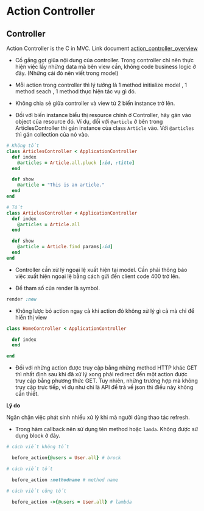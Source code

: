 # Action Controller

## Controller
Action Controller is the C in MVC.
Link document [action_controller_overview](https://guides.rubyonrails.org/action_controller_overview.html)

*  Cố gắng gọt giũa nội dung của controller. Trong controller chỉ nên thực hiện việc lấy những data mà bên view cần, không code business logic ở đây. (Những cái đó nên viết trong model)

* Mỗi action trong controller thì lý tưởng là 1 method initialize model , 1 method seach , 1 method thực hiện tác vụ gì đó.

* Không chia sẻ giữa controller và view từ 2 biến instance trở lên.

* Đối với biến instance biểu thị resource chính ở Controller, hãy gán vào object của resource đó. Ví dụ, đối với `@article` ở bên trong ArticlesController thì gán instance của class `Article` vào. Với `@articles` thì gán collection của nó vào.

```ruby
# Không tốt
class ArticlesController < ApplicationController
  def index
    @articles = Article.all.pluck [:id, :title]
  end

  def show
    @article = "This is an article."
  end
end

# Tốt
class ArticlesController < ApplicationController
  def index
    @articles = Article.all
  end

  def show
    @article = Article.find params[:id]
  end
end
```

* Controller cần xử lý ngoại lệ xuất hiện tại model. Cần phải thông báo việc xuất hiện ngoại lệ bằng cách gửi đến client code 400 trở lên.

* Để tham số của render là symbol.

```ruby
render :new
```

* Không lược bỏ action ngay cả khi action đó không xử lý gì cả mà chỉ để hiển thị view

```ruby
class HomeController < ApplicationController

  def index
  end

end
```

* Đối với những action được truy cập bằng những method HTTP khác GET thì nhất định sau khi đã xử lý xong phải redirect đến một action được truy cập bằng phương thức GET. Tuy nhiên, những trường hợp mà không truy cập trực tiếp, ví dụ như chỉ là API để trả về json thì điều này không cần thiết.

**Lý do**

Ngăn chặn việc phát sinh nhiều xử lý khi mà người dùng thao tác refresh.

* Trong hàm callback nên sử dụng tên method hoặc ```lamda```. Không được sử dụng block ở đây.


```ruby
# cách viết không tốt

  before_action{@users = User.all} # brock

# cách viết tốt

  before_action :methodname # method name

# cách viết cũng tốt

  before_action ->{@users = User.all} # lambda
```